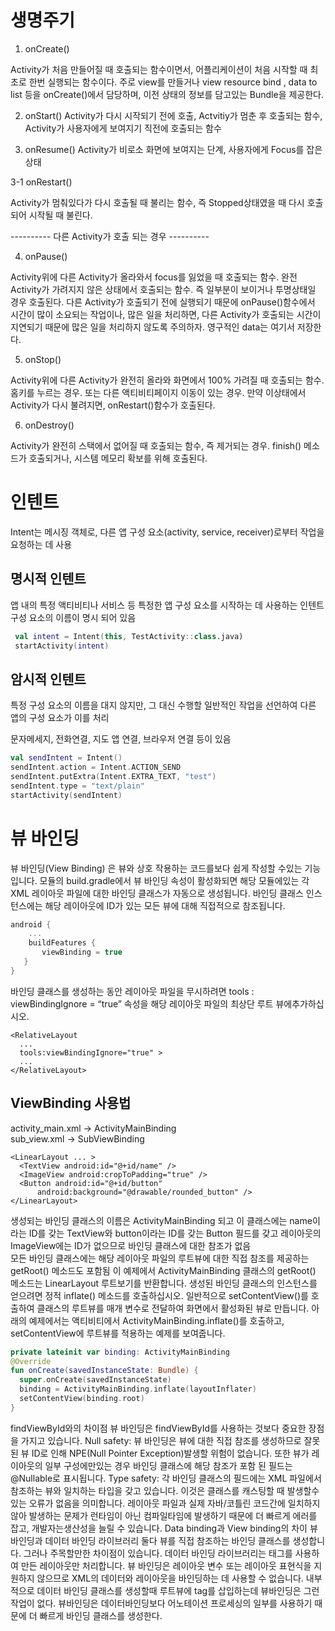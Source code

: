 # 생명주기
1. onCreate()

Activity가 처음 만들어질 때 호출되는 함수이면서, 어플리케이션이 처음 시작할 때 최초로 한번 실행되는 함수이다. 주로 view를 만들거나 view resource bind , data to list 등을 onCreate()에서 담당하며, 이전 상태의 정보를 담고있는 Bundle을 제공한다.


2. onStart()
Activity가 다시 시작되기 전에 호출, Actvitiy가 멈춘 후 호출되는 함수, Activity가 사용자에게 보여지기 직전에 호출되는 함수


3. onResume()
Activity가 비로소 화면에 보여지는 단계, 사용자에게 Focus를 잡은 상태


3-1 onRestart()

Activity가 멈춰있다가 다시 호출될 때 불리는 함수, 즉 Stopped상태였을 때 다시 호출되어 시작될 때 불린다.



---------- 다른 Activity가 호출 되는 경우 ---------- 

4. onPause()

 Activity위에 다른 Activity가 올라와서 focus를 잃었을 때 호출되는 함수. 
 완전 Activity가 가려지지 않은 상태에서 호출되는 함수.
 즉 일부분이 보이거나 투명상태일 경우 호출된다.
 다른 Activity가 호출되기 전에 실행되기 때문에 onPause()함수에서 시간이 많이 소요되는 작업이나, 
 많은 일을 처리하면, 다른 Activity가 호출되는 시간이 지연되기 때문에 많은 일을 처리하지 않도록 주의하자.
 영구적인 data는 여기서 저장한다.


5. onStop()

Activity위에 다른 Activity가 완전히 올라와 화면에서 100% 가려질 때 호출되는 함수. 홈키를 누르는 경우. 
또는 다른 액티비티페이지 이동이 있는 경우. 만약 이상태에서 Activity가 다시 불려지면, onRestart()함수가 호출된다.


6. onDestroy()

Activity가 완전히 스택에서 없어질 때 호출되는 함수, 즉 제거되는 경우. 
finish() 메소드가 호출되거나, 시스템 메모리 확보를 위해 호출된다.


# 인텐트
Intent는 메시징 객체로, 다른 앱 구성 요소(activity, service, receiver)로부터 작업을 요청하는 데 사용

## 명시적 인텐트
  앱 내의 특정 액티비티나 서비스 등 특정한 앱 구성 요소를 시작하는 데 사용하는 인텐트 구성 요소의 이름이 명시 되어 있음
 ```kotlin
  val intent = Intent(this, TestActivity::class.java)
  startActivity(intent)
 ```
  
## 암시적 인텐트
 특정 구성 요소의 이름을 대지 않지만, 그 대신 수행할 일반적인 작업을 선언하여 다른 앱의 구성 요소가 이를 처리
 
 문자메세지, 전화연결, 지도 앱 연결, 브라우저 연결 등이 있음
 ```kotlin
 val sendIntent = Intent()
 sendIntent.action = Intent.ACTION_SEND
 sendIntent.putExtra(Intent.EXTRA_TEXT, "test")
 sendIntent.type = "text/plain"
 startActivity(sendIntent)
 ```
 
 
 # 뷰 바인딩
 뷰 바인딩(View Binding) 은 뷰와 상호 작용하는 코드를보다 쉽게 작성할 수있는 기능입니다. 모듈의 build.gradle에서 뷰 바인딩 속성이 활성화되면 해당 모듈에있는 각 XML 레이아웃 파일에 대한 바인딩 클래스가 자동으로 생성됩니다. 바인딩 클래스 인스턴스에는 해당 레이아웃에 ID가 있는 모든 뷰에 대해 직접적으로 참조됩니다.
 ```Kotlin
 android {
     ...
     buildFeatures {
        viewBinding = true
    }
 }
 ```
 
 바인딩 클래스를 생성하는 동안 레이아웃 파일을 무시하려면
 tools : viewBindingIgnore = “true” 속성을 해당 레이아웃 파일의 최상단 루트 뷰에추가하십시오.
  ```
<RelativeLayout
    ...
    tools:viewBindingIgnore="true" >
    ...
</RelativeLayout>
 ```
 
 ## ViewBinding 사용법
 activity_main.xml -> ActivityMainBinding
 </br>
 sub_view.xml -> SubViewBinding
 
  ```
 <LinearLayout ... >
    <TextView android:id="@+id/name" />
    <ImageView android:cropToPadding="true" />
    <Button android:id="@+id/button"
        android:background="@drawable/rounded_button" />
</LinearLayout>
 ```
 
 생성되는 바인딩 클래스의 이름은 ActivityMainBinding 되고
 이 클래스에는 name이라는 ID를 갖는 TextView와 button이라는 ID를 갖는 Button 필드를 갖고 레이아웃의 ImageView에는 ID가 없으므로 바인딩 클래스에 대한 참조가 없음
 </br>
모든 바인딩 클래스에는 해당 레이아웃 파일의 루트뷰에 대한 직접 참조를 제공하는 getRoot() 메소드도 포함됨 
이 예제에서 ActivityMainBinding 클래스의 getRoot() 메소드는 LinearLayout 루트보기를 반환합니다.
생성된 바인딩 클래스의 인스턴스를 얻으려면 정적 inflate() 메소드를 호출하십시오. 일반적으로 setContentView()를 호출하여 클래스의 루트뷰를 매개 변수로 전달하여 화면에서 활성화된 뷰로 만듭니다. 
아래의 예제에서는 액티비티에서 ActivityMainBinding.inflate()를 호출하고, setContentView에 루트뷰를 적용하는 예제를 보여줍니다.

 
 
 
  ``` Kotlin 
  private lateinit var binding: ActivityMainBinding
@Override
fun onCreate(savedInstanceState: Bundle) {
    super.onCreate(savedInstanceState)
    binding = ActivityMainBinding.inflate(layoutInflater)
    setContentView(binding.root)
}
  ```
  
  findViewById와의 차이점
뷰 바인딩은 findViewById를 사용하는 것보다 중요한 장점을 가지고 있습니다.
Null safety: 뷰 바인딩은 뷰에 대한 직접 참조를 생성하므로 잘못된 뷰 ID로 인해 NPE(Null Pointer Exception)발생할 위험이 없습니다. 또한 뷰가 레이아웃의 일부 구성에만있는 경우 바인딩 클래스에 해당 참조가 포함 된 필드는 @Nullable로 표시됩니다.
Type safety: 각 바인딩 클래스의 필드에는 XML 파일에서 참조하는 뷰와 일치하는 타입을 갖고 있습니다. 이것은 클래스를 캐스팅할 때 발생할수 있는 오류가 없음을 의미합니다.
레이아웃 파일과 실제 자바/코틀린 코드간에 일치하지 않아 발생하는 문제가 런타임이 아닌 컴파일타임에 발생하기 때문에 더 빠르게 에러를 잡고, 개발자는생산성을 늘릴 수 있습니다.
Data binding과 View binding의 차이
뷰 바인딩과 데이터 바인딩 라이브러리 둘다 뷰를 직접 참조하는 바인딩 클래스를 생성합니다. 그러나 주목할만한 차이점이 있습니다.
데이터 바인딩 라이브러리는 <layout> 태그를 사용하여 만든 레이아웃만 처리합니다.
뷰 바인딩은 레이아웃 변수 또는 레이아웃 표현식을 지원하지 않으므로 XML의 데이터와 레이아웃을 바인딩하는 데 사용할 수 없습니다.
내부적으로 데이터 바인딩 클래스를 생성할때 루트뷰에 tag를 삽입하는데 뷰바인딩은 그런 작업이 없다.
뷰바인딩은 데이터바인딩보다 어노테이션 프로세싱의 일부를 사용하기 때문에 더 빠르게 바인딩 클래스를 생성한다.

  
